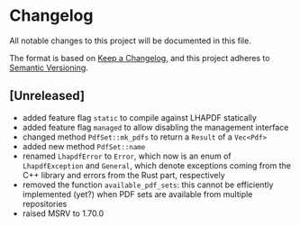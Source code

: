 # Changelog

All notable changes to this project will be documented in this file.

The format is based on [Keep a Changelog](https://keepachangelog.com/en/1.0.0/),
and this project adheres to [Semantic Versioning](https://semver.org/spec/v2.0.0.html).

## [Unreleased]

- added feature flag `static` to compile against LHAPDF statically
- added feature flag `managed` to allow disabling the management interface
- changed method `PdfSet::mk_pdfs` to return a `Result` of a `Vec<Pdf>`
- added new method `PdfSet::name`
- renamed `LhapdfError` to `Error`, which now is an enum of `LhapdfException`
  and `General`, which denote exceptions coming from the C++ library and errors
  from the Rust part, respectively
- removed the function `available_pdf_sets`: this cannot be efficiently
  implemented (yet?) when PDF sets are available from multiple repositories
- raised MSRV to 1.70.0

